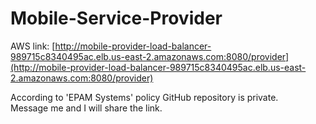 # Mobile-Service-Provider

AWS link: 
[http://mobile-provider-load-balancer-989715c8340495ac.elb.us-east-2.amazonaws.com:8080/provider](http://mobile-provider-load-balancer-989715c8340495ac.elb.us-east-2.amazonaws.com:8080/provider)

According to 'EPAM Systems' policy GitHub repository is private. <br>
Message me and I will share the link.
